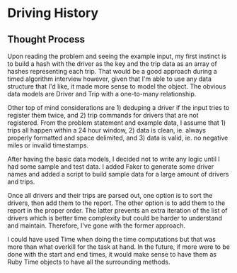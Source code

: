 # Driving History

## Thought Process
Upon reading the problem and seeing the example input, my first instinct is to build a hash with the driver as the key and the trip data as an array of hashes representing each trip. That would be a good approach during a timed algorithm interview however, given that I'm able to use any data structure that I'd like, it made more sense to model the object. The obvious data models are Driver and Trip with a one-to-many relationship.

Other top of mind considerations are 1) deduping a driver if the input tries to register them twice, and 2) trip commands for drivers that are not registered. From the problem statement and example data, I assume that 1) trips all happen within a 24 hour window, 2) data is clean, ie. always properly formatted and space delimited, and 3) data is valid, ie. no negative miles or invalid timestamps.

After having the basic data models, I decided not to write any logic until I had some sample and test data. I added Faker to generate some driver names and added a script to build sample data for a large amount of drivers and trips.

Once all drivers and their trips are parsed out, one option is to sort the drivers, then add them to the report. The other option is to add them to the report in the proper order. The latter prevents an extra iteration of the list of drivers which is better time complexity but could be harder to understand and maintain. Therefore, I've gone with the former approach.

I could have used Time when doing the time computations but that was more than what overkill for the task at hand. In the future, if more were to be done with the start and end times, it would make sense to have them as Ruby Time objects to have all the surrounding methods.
